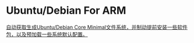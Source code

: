 # Ubuntu/Debian For ARM

[自动获取生成Ubuntu/Debian Core Minimal文件系统，并制动提前安装一些软件包，以及预加载一些系统默认配置。](https://github.com/ZengjfOS/UbuntuRootFS)
